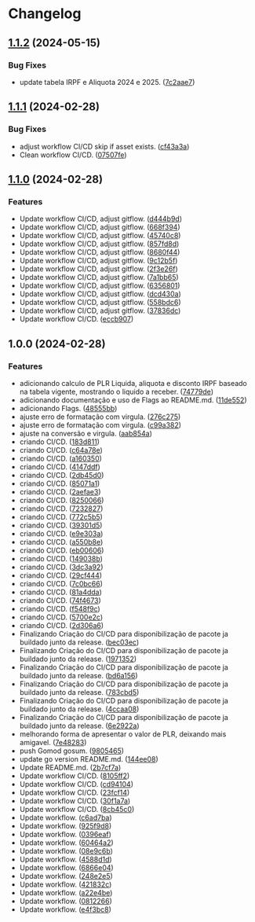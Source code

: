 # Changelog

## [1.1.2](https://github.com/diillson/calculador-de-plr/compare/v1.1.1...v1.1.2) (2024-05-15)


### Bug Fixes

* update tabela IRPF e Aliquota 2024 e 2025. ([7c2aae7](https://github.com/diillson/calculador-de-plr/commit/7c2aae77bf53ec1ed06a6414b3b4d4a7076bd712))

## [1.1.1](https://github.com/diillson/calculador-de-plr/compare/v1.1.0...v1.1.1) (2024-02-28)


### Bug Fixes

* adjust workflow CI/CD skip if asset exists. ([cf43a3a](https://github.com/diillson/calculador-de-plr/commit/cf43a3afa1021dcf8af8f34d04c92ff71fb2b984))
* Clean workflow CI/CD. ([07507fe](https://github.com/diillson/calculador-de-plr/commit/07507fe7c9026c531f1a3470ec8e58af56bb8b90))

## [1.1.0](https://github.com/diillson/calculador-de-plr/compare/v1.0.0...v1.1.0) (2024-02-28)


### Features

* Update workflow CI/CD, adjust gitflow. ([d444b9d](https://github.com/diillson/calculador-de-plr/commit/d444b9d1591d39c7b384f412bb6a87a4059dab93))
* Update workflow CI/CD, adjust gitflow. ([668f394](https://github.com/diillson/calculador-de-plr/commit/668f39474867cf1085739c56c1138c6339f830ae))
* Update workflow CI/CD, adjust gitflow. ([45740c8](https://github.com/diillson/calculador-de-plr/commit/45740c840005c29cba463413d2d9c0c6b5ffa4a8))
* Update workflow CI/CD, adjust gitflow. ([857fd8d](https://github.com/diillson/calculador-de-plr/commit/857fd8d948911960bee743a1a7fefaebd789126d))
* Update workflow CI/CD, adjust gitflow. ([8680f44](https://github.com/diillson/calculador-de-plr/commit/8680f44360f2fd5e63b33db530f86506b7767943))
* Update workflow CI/CD, adjust gitflow. ([9c12b5f](https://github.com/diillson/calculador-de-plr/commit/9c12b5f20ce2e44b1c1522ac55583bf33d36498b))
* Update workflow CI/CD, adjust gitflow. ([2f3e26f](https://github.com/diillson/calculador-de-plr/commit/2f3e26fddab67cc166369a36a2a09d282b1e86a4))
* Update workflow CI/CD, adjust gitflow. ([7a1bb65](https://github.com/diillson/calculador-de-plr/commit/7a1bb654b700ebada3a14fda3966eb76c25efbb2))
* Update workflow CI/CD, adjust gitflow. ([6356801](https://github.com/diillson/calculador-de-plr/commit/6356801de86cb4d25e2ec316a78a125edccb3d96))
* Update workflow CI/CD, adjust gitflow. ([dcd430a](https://github.com/diillson/calculador-de-plr/commit/dcd430a94507e0ffc8074071d0833bc1159e7b83))
* Update workflow CI/CD, adjust gitflow. ([558bdc6](https://github.com/diillson/calculador-de-plr/commit/558bdc6fb18e61f462fedea7999ebb6398a33334))
* Update workflow CI/CD, adjust gitflow. ([37836dc](https://github.com/diillson/calculador-de-plr/commit/37836dc9b52d852175db6e10a99a89452186a2f3))
* Update workflow CI/CD. ([eccb907](https://github.com/diillson/calculador-de-plr/commit/eccb9079a6e0f8cffd89fbe21027c799dd24d378))

## 1.0.0 (2024-02-28)


### Features

* adicionando calculo de PLR Liquida, aliquota e disconto IRPF baseado na tabela vigente, mostrando o liquido a receber. ([74779de](https://github.com/diillson/calculador-de-plr/commit/74779de20db5a3fda24a87891f1b2fd60a2c3fc6))
* adicionando documentação e uso de Flags ao README.md. ([11de552](https://github.com/diillson/calculador-de-plr/commit/11de552cab893e5630535b1e3edabd08ebfafc6a))
* adicionando Flags. ([48555bb](https://github.com/diillson/calculador-de-plr/commit/48555bbb09da969e876470a4ab5630c14b346341))
* ajuste erro de formatação com virgula. ([276c275](https://github.com/diillson/calculador-de-plr/commit/276c275ac5fba8ab5eb6936e2101d616c026f5ff))
* ajuste erro de formatação com virgula. ([c99a382](https://github.com/diillson/calculador-de-plr/commit/c99a382b825a455e50663474a608abbb21dba122))
* ajuste na conversão e virgula. ([aab854a](https://github.com/diillson/calculador-de-plr/commit/aab854afffb02f822963f53ea00c1d1405d5bfea))
* criando CI/CD. ([183d811](https://github.com/diillson/calculador-de-plr/commit/183d8118ba3236f270654243dcb20ab3878ab4df))
* criando CI/CD. ([c64a78e](https://github.com/diillson/calculador-de-plr/commit/c64a78eb78994864f58083408071b6323d1fe7ba))
* criando CI/CD. ([a160350](https://github.com/diillson/calculador-de-plr/commit/a160350187bdd70ff8a2b3ee2e1c6da859bd7016))
* criando CI/CD. ([4147ddf](https://github.com/diillson/calculador-de-plr/commit/4147ddfad55b1e8eb40703ae7acea706ebc73e7f))
* criando CI/CD. ([2db45d0](https://github.com/diillson/calculador-de-plr/commit/2db45d047608815ad03c62754d33bb5053be2798))
* criando CI/CD. ([85071a1](https://github.com/diillson/calculador-de-plr/commit/85071a105afc8a26d20f244fa980aec3cd9a46b9))
* criando CI/CD. ([2aefae3](https://github.com/diillson/calculador-de-plr/commit/2aefae3cc959b99415baee39442600a6726dc7db))
* criando CI/CD. ([8250066](https://github.com/diillson/calculador-de-plr/commit/8250066f0c678eb4ef98ff9d5ee2e5daf3985fb5))
* criando CI/CD. ([7232827](https://github.com/diillson/calculador-de-plr/commit/72328278bb9203ca27c3dac5c0d0258209c904a2))
* criando CI/CD. ([772c5b5](https://github.com/diillson/calculador-de-plr/commit/772c5b5ebd1134c6b98cc210fc3a4bd3e726587f))
* criando CI/CD. ([39301d5](https://github.com/diillson/calculador-de-plr/commit/39301d5f522414981a3188647c3eed99dc0118fe))
* criando CI/CD. ([e9e303a](https://github.com/diillson/calculador-de-plr/commit/e9e303a7c04407f3d38446fa3d07e8f9650c1625))
* criando CI/CD. ([a550b8e](https://github.com/diillson/calculador-de-plr/commit/a550b8e92203e25bed738738c60937adec193019))
* criando CI/CD. ([eb00606](https://github.com/diillson/calculador-de-plr/commit/eb0060638eea97c1f69ecdeb5a43978ad6d3fcc7))
* criando CI/CD. ([149038b](https://github.com/diillson/calculador-de-plr/commit/149038b41175c0f80bf5f24f175e1e01eddc37ee))
* criando CI/CD. ([3dc3a92](https://github.com/diillson/calculador-de-plr/commit/3dc3a9255380a4fb60d93e35d7231b1a5545de18))
* criando CI/CD. ([29cf444](https://github.com/diillson/calculador-de-plr/commit/29cf44471df35125f6870bf9a8075458cc22e012))
* criando CI/CD. ([7c0bc66](https://github.com/diillson/calculador-de-plr/commit/7c0bc664278cc2b195d4bbf3bd892c56ecb1a07f))
* criando CI/CD. ([81a4dda](https://github.com/diillson/calculador-de-plr/commit/81a4ddaa8bf1d99d021f922aef8d803c8333c4dd))
* criando CI/CD. ([74f4673](https://github.com/diillson/calculador-de-plr/commit/74f4673d1bad5dc7c8d89021bbadfb87a30253af))
* criando CI/CD. ([f548f9c](https://github.com/diillson/calculador-de-plr/commit/f548f9cc36efe2cca1e2e4ca3d0fea4c1b069ed8))
* criando CI/CD. ([5700e2c](https://github.com/diillson/calculador-de-plr/commit/5700e2cc55171988a40898eeafd18ee9853a3588))
* criando CI/CD. ([2d306a6](https://github.com/diillson/calculador-de-plr/commit/2d306a6b95143440898b84e434097aff7437ab7c))
* Finalizando Criação do CI/CD para disponibilização de pacote ja buildado junto da release. ([bec03ec](https://github.com/diillson/calculador-de-plr/commit/bec03ec1cd25fd35fe9f72ac16fb8813621f28d0))
* Finalizando Criação do CI/CD para disponibilização de pacote ja buildado junto da release. ([1971352](https://github.com/diillson/calculador-de-plr/commit/1971352ad31e4f130acda20c7738022708ef78f1))
* Finalizando Criação do CI/CD para disponibilização de pacote ja buildado junto da release. ([bd6a156](https://github.com/diillson/calculador-de-plr/commit/bd6a156593798d8e845f54aa50a8d0c3b471d34c))
* Finalizando Criação do CI/CD para disponibilização de pacote ja buildado junto da release. ([783cbd5](https://github.com/diillson/calculador-de-plr/commit/783cbd513e2d25b38d2575f04dfdc056be39c783))
* Finalizando Criação do CI/CD para disponibilização de pacote ja buildado junto da release. ([4ccaa08](https://github.com/diillson/calculador-de-plr/commit/4ccaa0833ce28c1f4b054f939a4bcc3f32f3ae36))
* Finalizando Criação do CI/CD para disponibilização de pacote ja buildado junto da release. ([6e2922a](https://github.com/diillson/calculador-de-plr/commit/6e2922aebc3c8f6b39ee686707260ebfe88137c5))
* melhorando forma de apresentar o valor de PLR, deixando mais amigavel. ([7e48283](https://github.com/diillson/calculador-de-plr/commit/7e4828307293f0fc8dee093d2a0990bf9bce02b3))
* push Gomod gosum. ([9805465](https://github.com/diillson/calculador-de-plr/commit/9805465e9bb072b2913861ab3bff876b25d13622))
* update go version README.md. ([144ee08](https://github.com/diillson/calculador-de-plr/commit/144ee088fc6100da363d86e8a67c8eadf8953586))
* Update README.md. ([2b7cf7a](https://github.com/diillson/calculador-de-plr/commit/2b7cf7ae3f3a4d2fbc1d6b1aa5d2e39d7985802b))
* Update workflow CI/CD. ([8105ff2](https://github.com/diillson/calculador-de-plr/commit/8105ff2a3f28397d16dfcb00f2f532120edd7024))
* Update workflow CI/CD. ([cd94104](https://github.com/diillson/calculador-de-plr/commit/cd941047ce144cca5bf6daef868406d253aad88b))
* Update workflow CI/CD. ([23fcf14](https://github.com/diillson/calculador-de-plr/commit/23fcf14cf270a08fe13676cccf7c92def5a8fe1c))
* Update workflow CI/CD. ([30f1a7a](https://github.com/diillson/calculador-de-plr/commit/30f1a7a6fecdb176f34f0dd3b06ad4686969f891))
* Update workflow CI/CD. ([8cb45c0](https://github.com/diillson/calculador-de-plr/commit/8cb45c082432bd5aa7de5fe789dc16ad8ba06cf2))
* Update workflow. ([c6ad7ba](https://github.com/diillson/calculador-de-plr/commit/c6ad7ba2e786ca40bf726bcd90a133b0b57dab20))
* Update workflow. ([925f9d8](https://github.com/diillson/calculador-de-plr/commit/925f9d822f2be85c67031d81daf1c0f2b0b11537))
* Update workflow. ([0396eaf](https://github.com/diillson/calculador-de-plr/commit/0396eafff8c8a62d0fddadb54544e7e251d6709e))
* Update workflow. ([60464a2](https://github.com/diillson/calculador-de-plr/commit/60464a2d98121c4625bf49888b716ef14541a603))
* Update workflow. ([08e9c6b](https://github.com/diillson/calculador-de-plr/commit/08e9c6b2ee6dbcbae87601c01bd1e6af9e0c36ae))
* Update workflow. ([4588d1d](https://github.com/diillson/calculador-de-plr/commit/4588d1d937298357c1ac0a80cb98ace5bc6b0996))
* Update workflow. ([6866e04](https://github.com/diillson/calculador-de-plr/commit/6866e04741bf9c1bdca741cfb8e543229f16a406))
* Update workflow. ([248e2e5](https://github.com/diillson/calculador-de-plr/commit/248e2e5edbd1e771b155faf5b9122d24935a75db))
* Update workflow. ([421832c](https://github.com/diillson/calculador-de-plr/commit/421832c86df95bc5244309a5e52aa9d00b576e5e))
* Update workflow. ([a22e4be](https://github.com/diillson/calculador-de-plr/commit/a22e4be3824198a5bc5d8651c93ba40a435d67b3))
* Update workflow. ([0812266](https://github.com/diillson/calculador-de-plr/commit/0812266f18fbecebc0e26f5503d4c6df3f4c9136))
* Update workflow. ([e4f3bc8](https://github.com/diillson/calculador-de-plr/commit/e4f3bc83c4be8adf93ba98a94919a6146045ef26))
